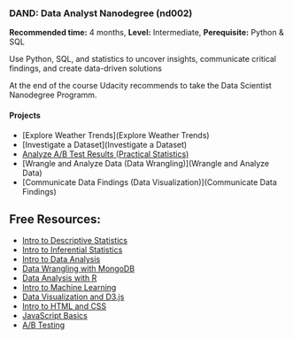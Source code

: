 ### DAND: Data Analyst Nanodegree (nd002)
__Recommended time:__ 4 months, __Level:__ Intermediate, __Perequisite:__ Python & SQL

Use Python, SQL, and statistics to uncover insights, communicate critical findings, and create data-driven solutions

At the end of the course Udacity recommends to take the Data Scientist Nanodegree Programm. 

#### Projects
- [Explore Weather Trends](Explore Weather Trends)
- [Investigate a Dataset](Investigate a Dataset)
- [Analyze A/B Test Results (Practical Statistics)]()
- [Wrangle and Analyze Data (Data Wrangling)](Wrangle and Analyze Data)
- [Communicate Data Findings (Data Visualization)](Communicate Data Findings)

## Free Resources:
* [Intro to Descriptive Statistics](https://www.udacity.com/course/intro-to-descriptive-statistics--ud827)
* [Intro to Inferential Statistics](https://www.udacity.com/course/intro-to-inferential-statistics--ud201)
* [Intro to Data Analysis](https://www.udacity.com/course/intro-to-data-analysis--ud170)
* [Data Wrangling with MongoDB](https://www.udacity.com/course/data-wrangling-with-mongodb--ud032)
* [Data Analysis with R](https://www.udacity.com/course/data-analysis-with-r--ud651)
* [Intro to Machine Learning](https://www.udacity.com/course/intro-to-machine-learning--ud120)
* [Data Visualization and D3.js](https://www.udacity.com/course/data-visualization-and-d3js--ud507)
* [Intro to HTML and CSS](https://www.udacity.com/course/intro-to-html-and-css--ud304)
* [JavaScript Basics](https://www.udacity.com/course/javascript-basics--ud804)
* [A/B Testing](https://www.udacity.com/course/ab-testing--ud257)







